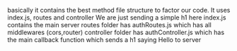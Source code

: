 basically it contains the best method file structure to factor our code.
It uses index.js, routes and controller
We are just sending a simple h1 here
index.js contains the main server
routes folder has authRoutes.js which has all middlewares (cors,router)
controller folder has authController.js which has the main callback function which sends a h1 saying Hello to server
